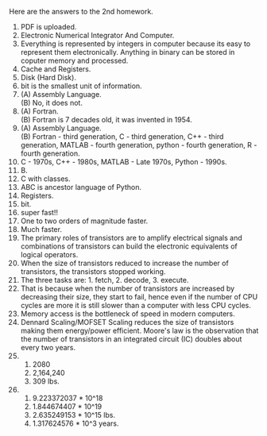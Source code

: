Here are the answers to the 2nd homework.  
1. PDF is uploaded.  
2. Electronic Numerical Integrator And Computer.  
3. Everything is represented by integers in computer because its easy to represent them electronically. Anything in binary can be stored in coputer memory and processed.  
4. Cache and Registers.  
5. Disk (Hard Disk).  
6. bit is the smallest unit of information.  
7. (A) Assembly Language.  
   (B) No, it does not.  
8. (A) Fortran.  
   (B) Fortran is 7 decades old, it was invented in 1954.  
9. (A) Assembly Language.  
   (B) Fortran - third generation, C - third generation, C++ - third generation, MATLAB - fourth generation, python - fourth generation, R - fourth generation.  
10. C - 1970s, C++ - 1980s, MATLAB - Late 1970s, Python - 1990s.  
11. B.  
12. C with classes.  
13. ABC is ancestor language of Python.  
14. Registers.  
15. bit.  
16. super fast!!  
17. One to two orders of magnitude faster.  
18. Much faster.
19. The primary roles of transistors are to amplify electrical signals and combinations of transistors can build the electronic equivalents of logical operators.
20. When the size of transistors reduced to increase the number of transistors, the transistors stopped working.  
21. The three tasks are: 1. fetch, 2. decode, 3. execute.
22. That is because when the number of transistors are increased by decreasing their size, they start to fail, hence even if the number of CPU cycles are more it is still slower than a computer with less CPU cycles.
23. Memory access is the bottleneck of speed in modern computers.
24. Dennard Scaling/MOFSET Scaling reduces the size of transistors making them energy/power efficient. Moore's law is the observation that the number of transistors in an integrated circuit (IC) doubles about every two years.
25. 1. 2080  
    2. 2,164,240
    3. 309 lbs.
26. 1. 9.223372037 * 10^18  
    2. 1.844674407 * 10^19   
    3. 2.635249153 * 10^15 lbs.  
    4. 1.317624576 * 10^3 years.
